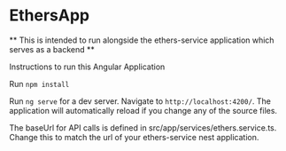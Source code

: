 # EthersApp

** This is intended to run alongside the ethers-service application which serves as a backend **

Instructions to run this Angular Application

Run `npm install`

Run `ng serve` for a dev server. Navigate to `http://localhost:4200/`. The application will automatically reload if you change any of the source files.

The baseUrl for API calls is defined in src/app/services/ethers.service.ts. Change this to match the url of your ethers-service nest application.